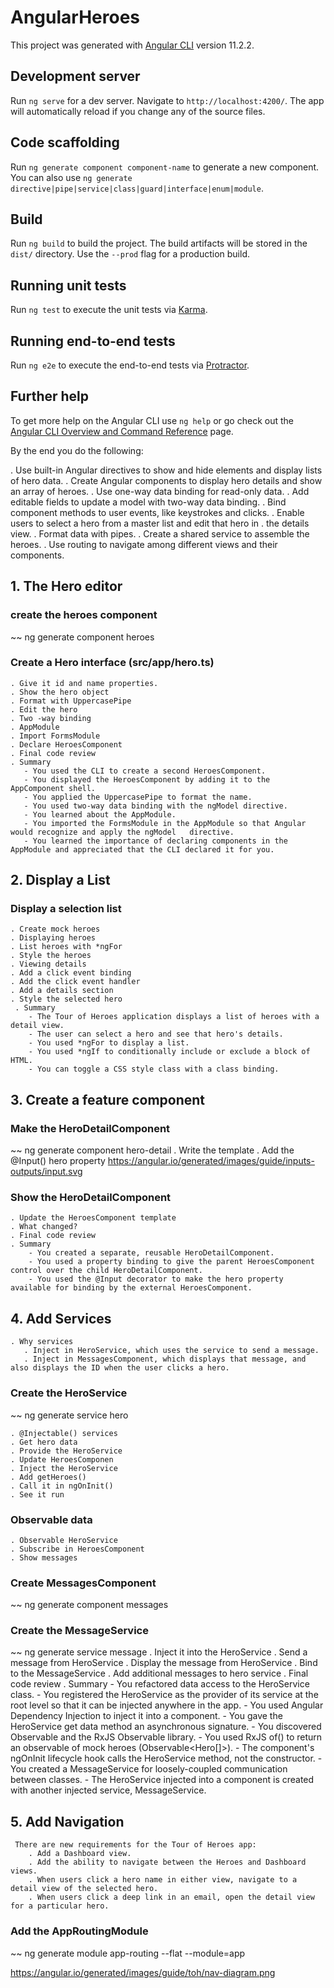 # AngularHeroes

This project was generated with [Angular CLI](https://github.com/angular/angular-cli) version 11.2.2.

## Development server

Run `ng serve` for a dev server. Navigate to `http://localhost:4200/`. The app will automatically reload if you change any of the source files.

## Code scaffolding

Run `ng generate component component-name` to generate a new component. You can also use `ng generate directive|pipe|service|class|guard|interface|enum|module`.

## Build

Run `ng build` to build the project. The build artifacts will be stored in the `dist/` directory. Use the `--prod` flag for a production build.

## Running unit tests

Run `ng test` to execute the unit tests via [Karma](https://karma-runner.github.io).

## Running end-to-end tests

Run `ng e2e` to execute the end-to-end tests via [Protractor](http://www.protractortest.org/).

## Further help

To get more help on the Angular CLI use `ng help` or go check out the [Angular CLI Overview and Command Reference](https://angular.io/cli) page.

By the end you do the following:

. Use built-in Angular directives to show and hide elements and display lists of hero data.
. Create Angular components to display hero details and show an array of heroes.
. Use one-way data binding for read-only data.
. Add editable fields to update a model with two-way data binding.
. Bind component methods to user events, like keystrokes and clicks.
. Enable users to select a hero from a master list and edit that hero in . the details view.
. Format data with pipes.
. Create a shared service to assemble the heroes.
. Use routing to navigate among different views and their components.

## 1. The Hero editor
### create the heroes component
~~
ng generate component heroes
### Create a Hero interface (src/app/hero.ts)
    . Give it id and name properties.
    . Show the hero object
    . Format with UppercasePipe
    . Edit the hero
    . Two -way binding
    . AppModule
    . Import FormsModule
    . Declare HeroesComponent
    . Final code review
    . Summary
       - You used the CLI to create a second HeroesComponent.
       - You displayed the HeroesComponent by adding it to the AppComponent shell.
       - You applied the UppercasePipe to format the name.
       - You used two-way data binding with the ngModel directive.
       - You learned about the AppModule.
       - You imported the FormsModule in the AppModule so that Angular would recognize and apply the ngModel   directive.
       - You learned the importance of declaring components in the AppModule and appreciated that the CLI declared it for you.
## 2. Display a List       
### Display a selection list
    . Create mock heroes
    . Displaying heroes
    . List heroes with *ngFor
    . Style the heroes
    . Viewing details
    . Add a click event binding
    . Add the click event handler
    . Add a details section
    . Style the selected hero
     . Summary
        - The Tour of Heroes application displays a list of heroes with a detail view.
        - The user can select a hero and see that hero's details.
        - You used *ngFor to display a list.
        - You used *ngIf to conditionally include or exclude a block of HTML.
        - You can toggle a CSS style class with a class binding.

## 3. Create a feature component      
### Make the HeroDetailComponent
~~
ng generate component hero-detail
    . Write the template
    . Add the @Input() hero property
        https://angular.io/generated/images/guide/inputs-outputs/input.svg
###  Show the HeroDetailComponent
    . Update the HeroesComponent template
    . What changed?
    . Final code review
    . Summary
        - You created a separate, reusable HeroDetailComponent.
        - You used a property binding to give the parent HeroesComponent control over the child HeroDetailComponent.
        - You used the @Input decorator to make the hero property available for binding by the external HeroesComponent.
## 4. Add Services
    . Why services
       . Inject in HeroService, which uses the service to send a message.
       . Inject in MessagesComponent, which displays that message, and also displays the ID when the user clicks a hero.
### Create the HeroService
~~
ng generate service hero

    . @Injectable() services
    . Get hero data
    . Provide the HeroService
    . Update HeroesComponen
    . Inject the HeroService
    . Add getHeroes()
    . Call it in ngOnInit()
    . See it run
###  Observable data  
    . Observable HeroService
    . Subscribe in HeroesComponent
    . Show messages
### Create MessagesComponent
~~
ng generate component messages
### Create the MessageService
~~
ng generate service message
    . Inject it into the HeroService
    . Send a message from HeroService
    . Display the message from HeroService
    . Bind to the MessageService
    . Add additional messages to hero service
    . Final code review
    . Summary
        - You refactored data access to the HeroService class.
        - You registered the HeroService as the provider of its service at the root level so that it can be injected anywhere in the app.
        - You used Angular Dependency Injection to inject it into a component.
        - You gave the HeroService get data method an asynchronous signature.
        - You discovered Observable and the RxJS Observable library.
        - You used RxJS of() to return an observable of mock heroes (Observable<Hero[]>).
        - The component's ngOnInit lifecycle hook calls the HeroService method, not the constructor.
        - You created a MessageService for loosely-coupled communication between classes.
        - The HeroService injected into a component is created with another injected service, MessageService.
## 5. Add Navigation
     There are new requirements for the Tour of Heroes app:
        . Add a Dashboard view.
        . Add the ability to navigate between the Heroes and Dashboard views.
        . When users click a hero name in either view, navigate to a detail view of the selected hero.
        . When users click a deep link in an email, open the detail view for a particular hero.
### Add the AppRoutingModule
~~
ng generate module app-routing --flat --module=app



    





https://angular.io/generated/images/guide/toh/nav-diagram.png


